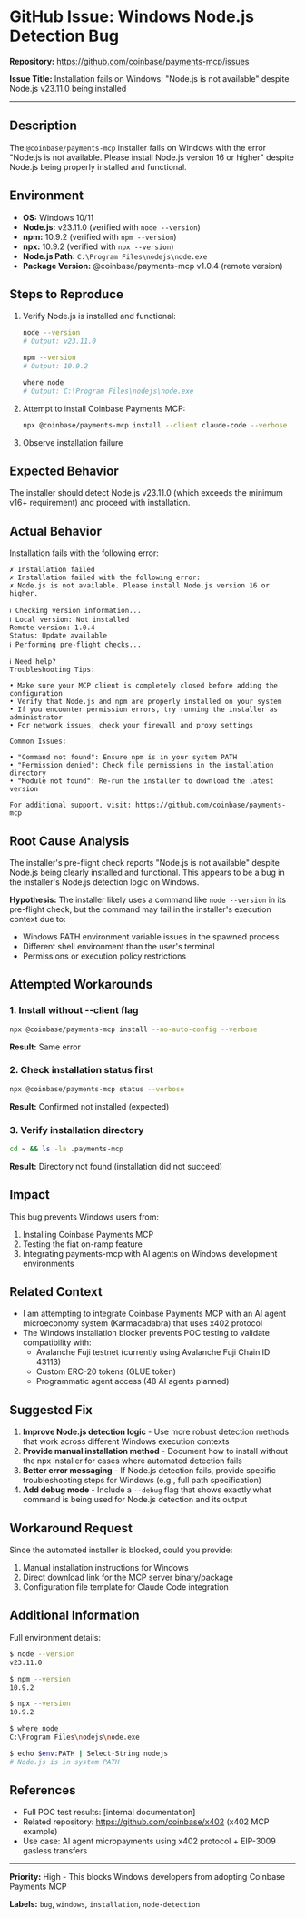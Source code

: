# GitHub Issue: Windows Node.js Detection Bug

**Repository:** https://github.com/coinbase/payments-mcp/issues

**Issue Title:** Installation fails on Windows: "Node.js is not available" despite Node.js v23.11.0 being installed

---

## Description

The `@coinbase/payments-mcp` installer fails on Windows with the error "Node.js is not available. Please install Node.js version 16 or higher" despite Node.js being properly installed and functional.

## Environment

- **OS:** Windows 10/11
- **Node.js:** v23.11.0 (verified with `node --version`)
- **npm:** 10.9.2 (verified with `npm --version`)
- **npx:** 10.9.2 (verified with `npx --version`)
- **Node.js Path:** `C:\Program Files\nodejs\node.exe`
- **Package Version:** @coinbase/payments-mcp v1.0.4 (remote version)

## Steps to Reproduce

1. Verify Node.js is installed and functional:
   ```bash
   node --version
   # Output: v23.11.0

   npm --version
   # Output: 10.9.2

   where node
   # Output: C:\Program Files\nodejs\node.exe
   ```

2. Attempt to install Coinbase Payments MCP:
   ```bash
   npx @coinbase/payments-mcp install --client claude-code --verbose
   ```

3. Observe installation failure

## Expected Behavior

The installer should detect Node.js v23.11.0 (which exceeds the minimum v16+ requirement) and proceed with installation.

## Actual Behavior

Installation fails with the following error:

```
✗ Installation failed
✗ Installation failed with the following error:
✗ Node.js is not available. Please install Node.js version 16 or higher.

ℹ Checking version information...
ℹ Local version: Not installed
Remote version: 1.0.4
Status: Update available
ℹ Performing pre-flight checks...

ℹ Need help?
Troubleshooting Tips:

• Make sure your MCP client is completely closed before adding the configuration
• Verify that Node.js and npm are properly installed on your system
• If you encounter permission errors, try running the installer as administrator
• For network issues, check your firewall and proxy settings

Common Issues:

• "Command not found": Ensure npm is in your system PATH
• "Permission denied": Check file permissions in the installation directory
• "Module not found": Re-run the installer to download the latest version

For additional support, visit: https://github.com/coinbase/payments-mcp
```

## Root Cause Analysis

The installer's pre-flight check reports "Node.js is not available" despite Node.js being clearly installed and functional. This appears to be a bug in the installer's Node.js detection logic on Windows.

**Hypothesis:** The installer likely uses a command like `node --version` in its pre-flight check, but the command may fail in the installer's execution context due to:
- Windows PATH environment variable issues in the spawned process
- Different shell environment than the user's terminal
- Permissions or execution policy restrictions

## Attempted Workarounds

### 1. Install without --client flag
```bash
npx @coinbase/payments-mcp install --no-auto-config --verbose
```
**Result:** Same error

### 2. Check installation status first
```bash
npx @coinbase/payments-mcp status --verbose
```
**Result:** Confirmed not installed (expected)

### 3. Verify installation directory
```bash
cd ~ && ls -la .payments-mcp
```
**Result:** Directory not found (installation did not succeed)

## Impact

This bug prevents Windows users from:
1. Installing Coinbase Payments MCP
2. Testing the fiat on-ramp feature
3. Integrating payments-mcp with AI agents on Windows development environments

## Related Context

- I am attempting to integrate Coinbase Payments MCP with an AI agent microeconomy system (Karmacadabra) that uses x402 protocol
- The Windows installation blocker prevents POC testing to validate compatibility with:
  - Avalanche Fuji testnet (currently using Avalanche Fuji Chain ID 43113)
  - Custom ERC-20 tokens (GLUE token)
  - Programmatic agent access (48 AI agents planned)

## Suggested Fix

1. **Improve Node.js detection logic** - Use more robust detection methods that work across different Windows execution contexts
2. **Provide manual installation method** - Document how to install without the npx installer for cases where automated detection fails
3. **Better error messaging** - If Node.js detection fails, provide specific troubleshooting steps for Windows (e.g., full path specification)
4. **Add debug mode** - Include a `--debug` flag that shows exactly what command is being used for Node.js detection and its output

## Workaround Request

Since the automated installer is blocked, could you provide:
1. Manual installation instructions for Windows
2. Direct download link for the MCP server binary/package
3. Configuration file template for Claude Code integration

## Additional Information

Full environment details:
```bash
$ node --version
v23.11.0

$ npm --version
10.9.2

$ npx --version
10.9.2

$ where node
C:\Program Files\nodejs\node.exe

$ echo $env:PATH | Select-String nodejs
# Node.js is in system PATH
```

## References

- Full POC test results: [internal documentation]
- Related repository: https://github.com/coinbase/x402 (x402 MCP example)
- Use case: AI agent micropayments using x402 protocol + EIP-3009 gasless transfers

---

**Priority:** High - This blocks Windows developers from adopting Coinbase Payments MCP

**Labels:** `bug`, `windows`, `installation`, `node-detection`
